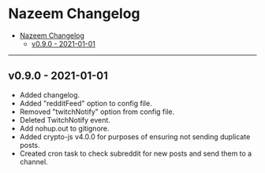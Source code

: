 # Nazeem Changelog
<!-- TOC -->

- [Nazeem Changelog](#nazeem-changelog)
	- [v0.9.0 - 2021-01-01](#v090---2021-01-01)

<!-- /TOC -->
___

## v0.9.0 - 2021-01-01

- Added changelog.
- Added "redditFeed" option to config file.
- Removed "twitchNotify" option from config file.
- Deleted TwitchNotify event.
- Add nohup.out to gitignore.
- Added crypto-js v4.0.0 for purposes of ensuring not sending duplicate posts.
- Created cron task to check subreddit for new posts and send them to a channel.
